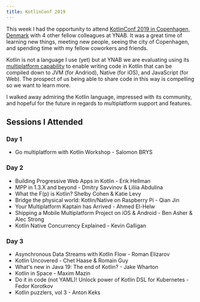 ```yaml
---
title: KotlinConf 2019
---
```


This week I had the opportunity to attend [KotlinConf 2019 in Copenhagen, Denmark](https://kotlinconf.com/) with 4 other fellow colleagues at YNAB.  It was a great time of learning new things, meeting new people, seeing the city of Copenhagen, and spending time with my fellow coworkers and friends.

Kotlin is not a language I use (yet) but at YNAB we are evaluating using its [multiplatform capability](https://kotlinlang.org/docs/reference/multiplatform.html) to enable writing code in Kotlin that can be compiled down to JVM (for Andriod), Native (for iOS), and JavaScript (for Web).  The prospect of us being able to share code in this way is compelling so we want to learn more.

I walked away admiring the Kotlin language, impressed with its community, and hopeful for the future in regards to multiplatform support and features.

## Sessions I Attended

### Day 1

- Go multiplatform with Kotlin Workshop - Salomon BRYS

### Day 2

- Building Progressive Web Apps in Kotlin - Erik Hellman
- MPP in 1.3.X and beyond - Dmitry Savvinov & Liliia Abdulina
- What the F(p) is Kotlin? Shelby Cohen & Katie Levy
- Bridge the physical world: Kotlin/Native on Raspberry Pi - Qian Jin
- Your Multiplatform Kaptain has Arrived - Ahmed El-Helw
- Shipping a Mobile Multiplatform Project on iOS & Android - Ben Asher & Alec Strong
- Kotlin Native Concurrency Explained - Kevin Galligan

### Day 3

- Asynchronous Data Streams with Kotlin Flow - Roman Elizarov
- Kotlin Uncovered - Chet Haase & Romain Guy
- What's new in Java 19: The end of Kotlin? - Jake Wharton
- Kotlin in Space - Maxim Mazin
- Do it in code (not YAML)! Unlock power of Kotlin DSL for Kubernetes - Fedor Korotkov
- Kotlin puzzlers, vol 3 - Anton Keks
